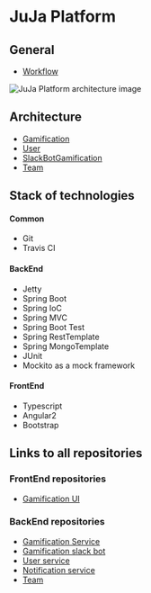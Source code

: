# JuJa Platform

## General

* [Workflow](https://github.com/JujaLabs/docs/tree/master/other/workflow)

![JuJa Platform architecture image](https://github.com/JujaLabs/docs/blob/master/architecture/juja_platform.png "JuJa Platform")

## Architecture

* [Gamification](https://github.com/JujaLabs/docs/tree/master/architecture/gamification)
* [User](https://github.com/JujaLabs/docs/tree/master/architecture/user)
* [SlackBotGamification](https://github.com/JujaLabs/docs/tree/master/architecture/slackbot)
* [Team](https://github.com/JujaLabs/docs/tree/master/architecture/team)

## Stack of technologies

#### Common

* Git
* Travis CI

#### BackEnd

* Jetty
* Spring Boot
* Spring IoC
* Spring MVC
* Spring Boot Test
* Spring RestTemplate
* Spring MongoTemplate
* JUnit
* Mockito as a mock framework

#### FrontEnd

* Typescript
* Angular2
* Bootstrap

## Links to all repositories

### FrontEnd repositories

* [Gamification UI](https://github.com/JujaLabs/gamification-ui)

### BackEnd repositories

* [Gamification Service](https://github.com/JujaLabs/gamification)
* [Gamification slack bot](https://github.com/JujaLabs/gamification-slack-bot)
* [User service](https://github.com/JujaLabs/users-microservice)
* [Notification service](https://github.com/JujaLabs/notification-service)
* [Team](https://github.com/JujaLabs/teams)
